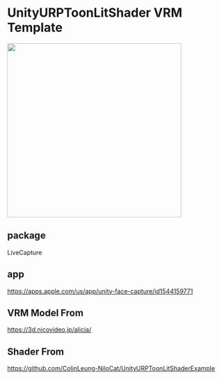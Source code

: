 # UnityURPToonLitShader VRM Template

<a href="https://ibkr.com/referral/zhenwei375"><img src="https://github.com/aizwellenstan/UnityURPToonLitShaderVRMArKitTemplate/blob/master/AliciaPreview.gif" width="400"/></a>

## package
LiveCapture

## app
https://apps.apple.com/us/app/unity-face-capture/id1544159771

## VRM Model From
https://3d.nicovideo.jp/alicia/

## Shader From
https://github.com/ColinLeung-NiloCat/UnityURPToonLitShaderExample
